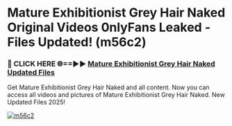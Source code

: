 # Mature Exhibitionist Grey Hair Naked Original Videos 0nlyFans Leaked - Files Updated! (m56c2)

<h3>🔴 CLICK HERE 🌐==►► <a href="https://tinyurl.com/yckcrads" rel="nofollow">Mature Exhibitionist Grey Hair Naked Updated Files</a></h3>

Get Mature Exhibitionist Grey Hair Naked and all content. Now you can access all videos and pictures of Mature Exhibitionist Grey Hair Naked. New Updated Files 2025!

[![m56c2](https://i.imgur.com/hpKpOFt.gif)](https://tinyurl.com/yckcrads)
